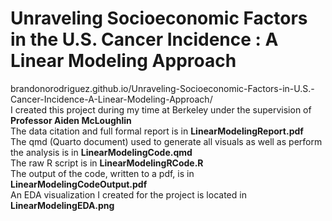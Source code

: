 # Unraveling Socioeconomic Factors in the U.S. Cancer Incidence : A Linear Modeling Approach
brandonorodriguez.github.io/Unraveling-Socioeconomic-Factors-in-U.S.-Cancer-Incidence-A-Linear-Modeling-Approach/ <br>
I created this project during my time at Berkeley under the supervision of __Professor Aiden McLoughlin__ <br>
The data citation and full formal report is in __LinearModelingReport.pdf__ <br>
The qmd (Quarto document) used to generate all visuals as well as perform the analysis is in __LinearModelingCode.qmd__ <br>
The raw R script is in __LinearModelingRCode.R__ <br>
The output of the code, written to a pdf, is in __LinearModelingCodeOutput.pdf__ <br>
An EDA visualization I created for the project is located in __LinearModelingEDA.png__  <br>
